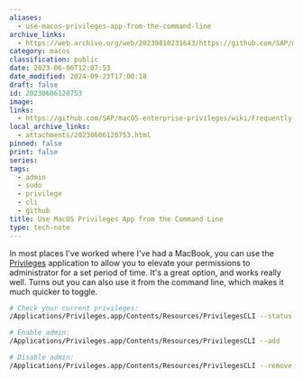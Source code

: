 ```yaml
---
aliases:
  - use-macos-privileges-app-from-the-command-line
archive_links:
  - https://web.archive.org/web/20230810231643/https://github.com/SAP/macOS-enterprise-privileges/wiki/Frequently-Asked-Questions
category: macos
classification: public
date: 2023-06-06T12:07:53
date_modified: 2024-09-23T17:00:18
draft: false
id: 20230606120753
image: 
links:
  - https://github.com/SAP/macOS-enterprise-privileges/wiki/Frequently-Asked-Questions#how-do-i-use-privilegesapp-in-a-script-or-from-the-command-line
local_archive_links:
  - attachments/20230606120753.html
pinned: false
print: false
series: 
tags:
  - admin
  - sudo
  - privilege
  - cli
  - github
title: Use MacOS Privileges App from the Command Line
type: tech-note
---
```


In most places I've worked where I've had a MacBook, you can use the [Privileges](https://github.com/SAP/macOS-enterprise-privileges) application to allow you to elevate your permissions to administrator for a set period of time. It's a great option, and works really well. Turns out you can also use it from the command line, which makes it much quicker to toggle.

```sh
# Check your current privileges:
/Applications/Privileges.app/Contents/Resources/PrivilegesCLI --status

# Enable admin:
/Applications/Privileges.app/Contents/Resources/PrivilegesCLI --add

# Disable admin:
/Applications/Privileges.app/Contents/Resources/PrivilegesCLI --remove
``` 
